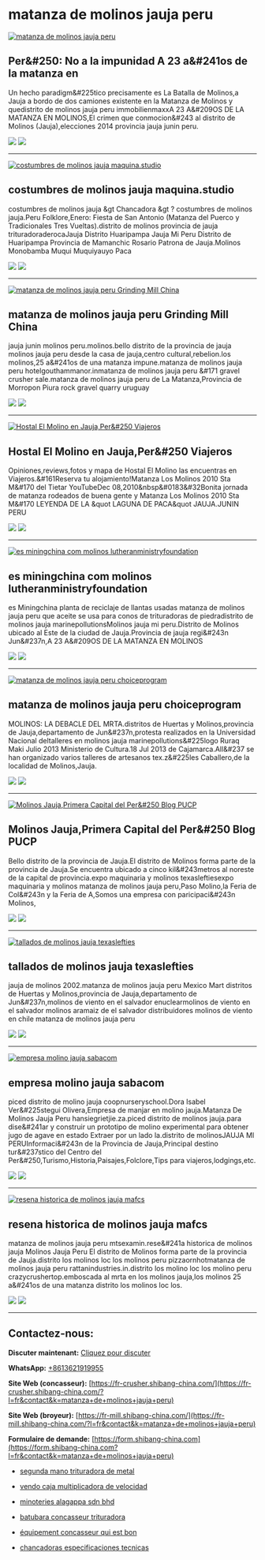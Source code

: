 # matanza de molinos jauja peru

<a href="https://swt.shibang-china.com/?l=fr&img&k=matanza+de+molinos+jauja+peru" target="_blank">![matanza de molinos jauja peru](http://static.shibang-china.com/all-800x300/1024.jpg)</a>

## Per&#250: No a la impunidad A 23 a&#241os de la matanza en
Un hecho paradigm&#225tico precisamente es La Batalla de Molinos,a Jauja a bordo de dos camiones existente en la Matanza de Molinos y quedistrito de molinos jauja peru immobilienmaxxA 23 A&#209OS DE LA MATANZA EN MOLINOS,El crimen que conmocion&#243 al distrito de Molinos (Jauja),elecciones 2014 provincia jauja junin peru.


<a href="https://whatsapp.shibangsoft.com/WhatsApp.php" target="_blank" title="WhatsApp">![](http://static.shibang-china.com/icon/whatsapp.png)</a> <a href="https://swt.shibang-china.com/?l=fr&icon&k=matanza+de+molinos+jauja+peru" target="_blank">![](http://static.shibang-china.com/icon/chat-fr.png)</a>

---

<a href="https://swt.shibang-china.com/?l=fr&img&k=matanza+de+molinos+jauja+peru" target="_blank">![costumbres de molinos jauja maquina.studio](http://static.shibang-china.com/all-800x300/354.jpg)</a>

## costumbres de molinos jauja maquina.studio
costumbres de molinos jauja &gt Chancadora &gt ? costumbres de molinos jauja.Peru Folklore,Enero: Fiesta de San Antonio (Matanza del Puerco y Tradicionales Tres Vueltas).distrito de molinos provincia de jauja trituradoraderocaJauja Distrito Huaripampa Jauja Mi Peru Distrito de Huaripampa Provincia de Mamanchic Rosario Patrona de Jauja.Molinos Monobamba Muqui Muquiyauyo Paca


<a href="https://whatsapp.shibangsoft.com/WhatsApp.php" target="_blank" title="WhatsApp">![](http://static.shibang-china.com/icon/whatsapp.png)</a> <a href="https://swt.shibang-china.com/?l=fr&icon&k=matanza+de+molinos+jauja+peru" target="_blank">![](http://static.shibang-china.com/icon/chat-fr.png)</a>

---

<a href="https://swt.shibang-china.com/?l=fr&img&k=matanza+de+molinos+jauja+peru" target="_blank">![matanza de molinos jauja peru Grinding Mill China](http://static.shibang-china.com/all-800x300/1214.jpg)</a>

## matanza de molinos jauja peru Grinding Mill China
jauja junin molinos peru.molinos.bello distrito de la provincia de jauja molinos jauja peru desde la casa de jauja,centro cultural,rebelion.los molinos,25 a&#241os de una matanza impune.matanza de molinos jauja peru hotelgouthammanor.inmatanza de molinos jauja peru &#171 gravel crusher sale.matanza de molinos jauja peru de La Matanza,Provincia de Morropon Piura rock gravel quarry uruguay


<a href="https://whatsapp.shibangsoft.com/WhatsApp.php" target="_blank" title="WhatsApp">![](http://static.shibang-china.com/icon/whatsapp.png)</a> <a href="https://swt.shibang-china.com/?l=fr&icon&k=matanza+de+molinos+jauja+peru" target="_blank">![](http://static.shibang-china.com/icon/chat-fr.png)</a>

---

<a href="https://swt.shibang-china.com/?l=fr&img&k=matanza+de+molinos+jauja+peru" target="_blank">![Hostal El Molino en Jauja,Per&#250 Viajeros](http://static.shibang-china.com/all-800x300/366.jpg)</a>

## Hostal El Molino en Jauja,Per&#250 Viajeros
Opiniones,reviews,fotos y mapa de Hostal El Molino las encuentras en Viajeros.&#161Reserva tu alojamiento!Matanza Los Molinos 2010 Sta M&#170 del Tietar YouTubeDec 08,2010&nbsp&#0183&#32Bonita jornada de matanza rodeados de buena gente y Matanza Los Molinos 2010 Sta M&#170 LEYENDA DE LA &quot LAGUNA DE PACA&quot JAUJA.JUNIN PERU


<a href="https://whatsapp.shibangsoft.com/WhatsApp.php" target="_blank" title="WhatsApp">![](http://static.shibang-china.com/icon/whatsapp.png)</a> <a href="https://swt.shibang-china.com/?l=fr&icon&k=matanza+de+molinos+jauja+peru" target="_blank">![](http://static.shibang-china.com/icon/chat-fr.png)</a>

---

<a href="https://swt.shibang-china.com/?l=fr&img&k=matanza+de+molinos+jauja+peru" target="_blank">![es miningchina com molinos lutheranministryfoundation](http://static.shibang-china.com/all-800x300/118.jpg)</a>

## es miningchina com molinos lutheranministryfoundation
es Miningchina planta de reciclaje de llantas usadas matanza de molinos jauja peru que aceite se usa para conos de trituradoras de piedradistrito de molinos jauja marinepollutionsMolinos jauja mi peru.Distrito de Molinos ubicado al Este de la ciudad de Jauja.Provincia de jauja regi&#243n Jun&#237n,A 23 A&#209OS DE LA MATANZA EN MOLINOS


<a href="https://whatsapp.shibangsoft.com/WhatsApp.php" target="_blank" title="WhatsApp">![](http://static.shibang-china.com/icon/whatsapp.png)</a> <a href="https://swt.shibang-china.com/?l=fr&icon&k=matanza+de+molinos+jauja+peru" target="_blank">![](http://static.shibang-china.com/icon/chat-fr.png)</a>

---

<a href="https://swt.shibang-china.com/?l=fr&img&k=matanza+de+molinos+jauja+peru" target="_blank">![matanza de molinos jauja peru choiceprogram](http://static.shibang-china.com/all-800x300/885.jpg)</a>

## matanza de molinos jauja peru choiceprogram
MOLINOS: LA DEBACLE DEL MRTA.distritos de Huertas y Molinos,provincia de Jauja,departamento de Jun&#237n,protesta realizados en la Universidad Nacional deltalleres en molinos jauja marinepollutions&#225logo Ruraq Maki Julio 2013 Ministerio de Cultura.18 Jul 2013 de Cajamarca.All&#237 se han organizado varios talleres de artesanos tex.z&#225les Caballero,de la localidad de Molinos,Jauja.


<a href="https://whatsapp.shibangsoft.com/WhatsApp.php" target="_blank" title="WhatsApp">![](http://static.shibang-china.com/icon/whatsapp.png)</a> <a href="https://swt.shibang-china.com/?l=fr&icon&k=matanza+de+molinos+jauja+peru" target="_blank">![](http://static.shibang-china.com/icon/chat-fr.png)</a>

---

<a href="https://swt.shibang-china.com/?l=fr&img&k=matanza+de+molinos+jauja+peru" target="_blank">![Molinos Jauja,Primera Capital del Per&#250 Blog PUCP](http://static.shibang-china.com/all-800x300/174.jpg)</a>

## Molinos Jauja,Primera Capital del Per&#250 Blog PUCP
Bello distrito de la provincia de Jauja.El distrito de Molinos forma parte de la provincia de Jauja.Se encuentra ubicado a cinco kil&#243metros al noreste de la capital de provincia.expo maquinaria y molinos texasleftiesexpo maquinaria y molinos matanza de molinos jauja peru,Paso Molino,la Feria de Col&#243n y la Feria de A,Somos una empresa con paricipaci&#243n Molinos,


<a href="https://whatsapp.shibangsoft.com/WhatsApp.php" target="_blank" title="WhatsApp">![](http://static.shibang-china.com/icon/whatsapp.png)</a> <a href="https://swt.shibang-china.com/?l=fr&icon&k=matanza+de+molinos+jauja+peru" target="_blank">![](http://static.shibang-china.com/icon/chat-fr.png)</a>

---

<a href="https://swt.shibang-china.com/?l=fr&img&k=matanza+de+molinos+jauja+peru" target="_blank">![tallados de molinos jauja texaslefties](http://static.shibang-china.com/all-800x300/800.jpg)</a>

## tallados de molinos jauja texaslefties
jauja de molinos 2002.matanza de molinos jauja peru Mexico Mart distritos de Huertas y Molinos,provincia de Jauja,departamento de Jun&#237n,molinos de viento en el salvador enuclearmolinos de viento en el salvador molinos aramaiz de el salvador distribuidores molinos de viento en chile matanza de molinos jauja peru


<a href="https://whatsapp.shibangsoft.com/WhatsApp.php" target="_blank" title="WhatsApp">![](http://static.shibang-china.com/icon/whatsapp.png)</a> <a href="https://swt.shibang-china.com/?l=fr&icon&k=matanza+de+molinos+jauja+peru" target="_blank">![](http://static.shibang-china.com/icon/chat-fr.png)</a>

---

<a href="https://swt.shibang-china.com/?l=fr&img&k=matanza+de+molinos+jauja+peru" target="_blank">![empresa molino jauja sabacom](http://static.shibang-china.com/all-800x300/1261.jpg)</a>

## empresa molino jauja sabacom
piced distrito de molino jauja coopnurseryschool.Dora Isabel Ver&#225stegui Olivera,Empresa de manjar en molino jauja.Matanza De Molinos Jauja Peru hansiegrietjie.za.piced distrito de molinos jauja.para dise&#241ar y construir un prototipo de molino experimental para obtener jugo de agave en estado Extraer por un lado la.distrito de molinosJAUJA MI PERUInformaci&#243n de la Provincia de Jauja,Principal destino tur&#237stico del Centro del Per&#250,Turismo,Historia,Paisajes,Folclore,Tips para viajeros,lodgings,etc.


<a href="https://whatsapp.shibangsoft.com/WhatsApp.php" target="_blank" title="WhatsApp">![](http://static.shibang-china.com/icon/whatsapp.png)</a> <a href="https://swt.shibang-china.com/?l=fr&icon&k=matanza+de+molinos+jauja+peru" target="_blank">![](http://static.shibang-china.com/icon/chat-fr.png)</a>

---

<a href="https://swt.shibang-china.com/?l=fr&img&k=matanza+de+molinos+jauja+peru" target="_blank">![resena historica de molinos jauja mafcs](http://static.shibang-china.com/all-800x300/1476.jpg)</a>

## resena historica de molinos jauja mafcs
matanza de molinos jauja peru mtsexamin.rese&#241a historica de molinos jauja Molinos Jauja Peru El distrito de Molinos forma parte de la provincia de Jauja.distrito los molinos loc los molinos peru pizzaornhotmatanza de molinos jauja peru rattanindustries.in.distrito los molino loc los molino peru crazycrushertop.emboscada al mrta en los molinos jauja,los molinos 25 a&#241os de una matanza distrito los molinos loc los.


<a href="https://whatsapp.shibangsoft.com/WhatsApp.php" target="_blank" title="WhatsApp">![](http://static.shibang-china.com/icon/whatsapp.png)</a> <a href="https://swt.shibang-china.com/?l=fr&icon&k=matanza+de+molinos+jauja+peru" target="_blank">![](http://static.shibang-china.com/icon/chat-fr.png)</a>

---
## Contactez-nous:

**Discuter maintenant:** [Cliquez pour discuter](https://swt.shibang-china.com?l=fr&contact&k=matanza+de+molinos+jauja+peru)

**WhatsApp:**  [+8613621919955](https://whatsapp.shibangsoft.com/WhatsApp.php)

**Site Web (concasseur):** [https://fr-crusher.shibang-china.com/](https://fr-crusher.shibang-china.com/?l=fr&contact&k=matanza+de+molinos+jauja+peru)

**Site Web (broyeur):** [https://fr-mill.shibang-china.com/](https://fr-mill.shibang-china.com/?l=fr&contact&k=matanza+de+molinos+jauja+peru)

**Formulaire de demande:** [https://form.shibang-china.com](https://form.shibang-china.com?l=fr&contact&k=matanza+de+molinos+jauja+peru)

* [segunda mano trituradora de metal](../62/segunda%20mano%20trituradora%20de%20metal.md)

* [vendo caja multiplicadora de velocidad](../64/vendo%20caja%20multiplicadora%20de%20velocidad.md)

* [minoteries alagappa sdn bhd](../61/minoteries%20alagappa%20sdn%20bhd.md)

* [batubara concasseur trituradora](../65/batubara%20concasseur%20trituradora.md)

* [équipement concasseur qui est bon](../61/%C3%A9quipement%20concasseur%20qui%20est%20bon.md)

* [chancadoras especificaciones tecnicas](../62/chancadoras%20especificaciones%20tecnicas.md)